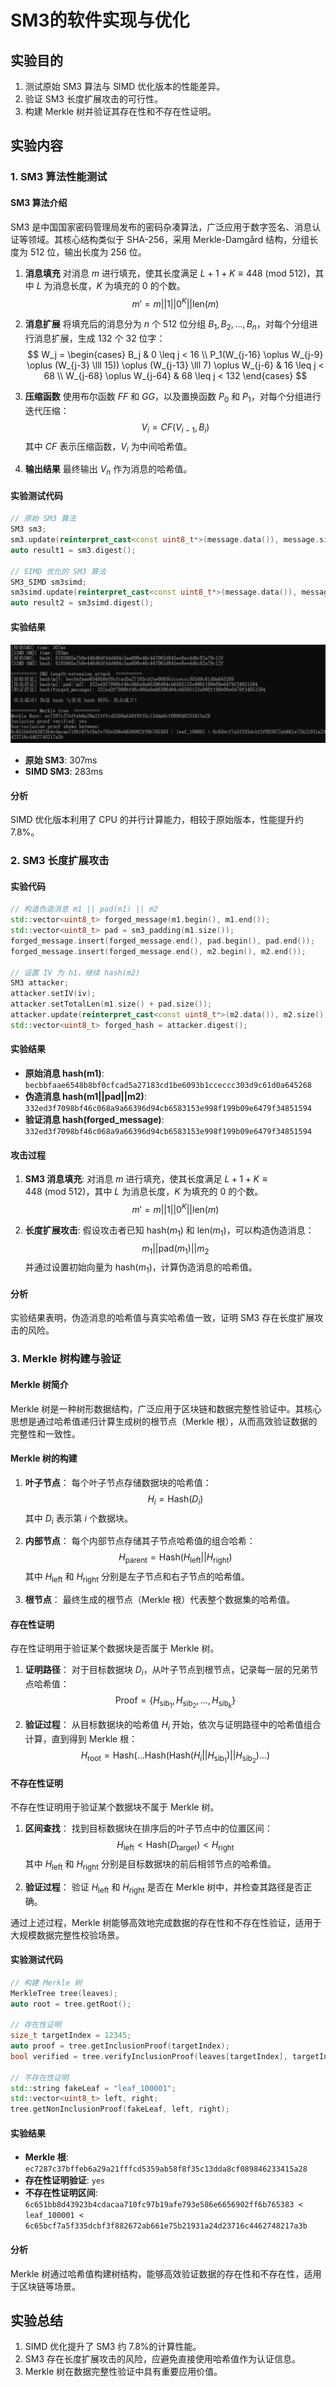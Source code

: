 # SM3的软件实现与优化 

## 实验目的
1. 测试原始 SM3 算法与 SIMD 优化版本的性能差异。
2. 验证 SM3 长度扩展攻击的可行性。
3. 构建 Merkle 树并验证其存在性和不存在性证明。


## 实验内容

### 1. SM3 算法性能测试

#### SM3 算法介绍
SM3 是中国国家密码管理局发布的密码杂凑算法，广泛应用于数字签名、消息认证等领域。其核心结构类似于 SHA-256，采用 Merkle-Damgård 结构，分组长度为 512 位，输出长度为 256 位。

1. **消息填充**
   对消息 $m$ 进行填充，使其长度满足 $L + 1 + K \equiv 448 \ (\text{mod} \ 512)$，其中 $L$ 为消息长度，$K$ 为填充的 0 的个数。
   $$ m' = m || 1 || 0^K || \text{len}(m) $$

2. **消息扩展**
   将填充后的消息分为 $n$ 个 512 位分组 $B_1, B_2, \dots, B_n$，对每个分组进行消息扩展，生成 132 个 32 位字：
   $$
   W_j = \begin{cases} 
   B_j & 0 \leq j < 16 \\
   P_1(W_{j-16} \oplus W_{j-9} \oplus (W_{j-3} \lll 15)) \oplus (W_{j-13} \lll 7) \oplus W_{j-6} & 16 \leq j < 68 \\
   W_{j-68} \oplus W_{j-64} & 68 \leq j < 132
   \end{cases}
   $$

3. **压缩函数**
   使用布尔函数 $FF$ 和 $GG$，以及置换函数 $P_0$ 和 $P_1$，对每个分组进行迭代压缩：
   $$
   V_i = CF(V_{i-1}, B_i)
   $$
   其中 $CF$ 表示压缩函数，$V_i$ 为中间哈希值。

4. **输出结果**
   最终输出 $V_n$ 作为消息的哈希值。

#### 实验测试代码
```cpp
// 原始 SM3 算法
SM3 sm3;
sm3.update(reinterpret_cast<const uint8_t*>(message.data()), message.size());
auto result1 = sm3.digest();

// SIMD 优化的 SM3 算法
SM3_SIMD sm3simd;
sm3simd.update(reinterpret_cast<const uint8_t*>(message.data()), message.size());
auto result2 = sm3simd.digest();
```

#### 实验结果
![](result.png)

- **原始 SM3**: 307ms
- **SIMD SM3**: 283ms

#### 分析
SIMD 优化版本利用了 CPU 的并行计算能力，相较于原始版本，性能提升约 7.8%。

### 2. SM3 长度扩展攻击

#### 实验代码
```cpp
// 构造伪造消息 m1 || pad(m1) || m2
std::vector<uint8_t> forged_message(m1.begin(), m1.end());
std::vector<uint8_t> pad = sm3_padding(m1.size());
forged_message.insert(forged_message.end(), pad.begin(), pad.end());
forged_message.insert(forged_message.end(), m2.begin(), m2.end());

// 设置 IV 为 h1，继续 hash(m2)
SM3 attacker;
attacker.setIV(iv);
attacker.setTotalLen(m1.size() + pad.size());
attacker.update(reinterpret_cast<const uint8_t*>(m2.data()), m2.size());
std::vector<uint8_t> forged_hash = attacker.digest();
```

#### 实验结果
- **原始消息 hash(m1)**: `becbbfaae6548b8bf0cfcad5a27183cd1be6093b1cceccc303d9c61d0a645268`
- **伪造消息 hash(m1||pad||m2)**: `332ed3f7098bf46c068a9a66396d94cb6583153e998f199b09e6479f34851594`
- **验证消息 hash(forged_message)**: `332ed3f7098bf46c068a9a66396d94cb6583153e998f199b09e6479f34851594`

#### 攻击过程
1. **SM3 消息填充**:
   对消息 $m$ 进行填充，使其长度满足 $L + 1 + K \equiv 448 \ (\text{mod} \ 512)$，其中 $L$ 为消息长度，$K$ 为填充的 0 的个数。
   $$
   m' = m || 1 || 0^K || \text{len}(m)
   $$

2. **长度扩展攻击**:
   假设攻击者已知 $\text{hash}(m_1)$ 和 $\text{len}(m_1)$，可以构造伪造消息：
   $$
   m_1 || \text{pad}(m_1) || m_2
   $$
   并通过设置初始向量为 $\text{hash}(m_1)$，计算伪造消息的哈希值。

#### 分析
实验结果表明，伪造消息的哈希值与真实哈希值一致，证明 SM3 存在长度扩展攻击的风险。

### 3. Merkle 树构建与验证

#### Merkle 树简介

Merkle 树是一种树形数据结构，广泛应用于区块链和数据完整性验证中。其核心思想是通过哈希值递归计算生成树的根节点（Merkle 根），从而高效验证数据的完整性和一致性。

#### Merkle 树的构建
1. **叶子节点**：
   每个叶子节点存储数据块的哈希值：
   $$
   H_i = \text{Hash}(D_i)
   $$
   其中 $D_i$ 表示第 $i$ 个数据块。

2. **内部节点**：
   每个内部节点存储其子节点哈希值的组合哈希：
   $$
   H_{\text{parent}} = \text{Hash}(H_{\text{left}} || H_{\text{right}})
   $$
   其中 $H_{\text{left}}$ 和 $H_{\text{right}}$ 分别是左子节点和右子节点的哈希值。

3. **根节点**：
   最终生成的根节点（Merkle 根）代表整个数据集的哈希值。

#### 存在性证明
存在性证明用于验证某个数据块是否属于 Merkle 树。
1. **证明路径**：
   对于目标数据块 $D_i$，从叶子节点到根节点，记录每一层的兄弟节点哈希值：
   $$
   \text{Proof} = \{H_{\text{sib}_1}, H_{\text{sib}_2}, \dots, H_{\text{sib}_k}\}
   $$

2. **验证过程**：
   从目标数据块的哈希值 $H_i$ 开始，依次与证明路径中的哈希值组合计算，直到得到 Merkle 根：
   $$
   H_{\text{root}} = \text{Hash}(\dots \text{Hash}(\text{Hash}(H_i || H_{\text{sib}_1}) || H_{\text{sib}_2}) \dots)
   $$

#### 不存在性证明
不存在性证明用于验证某个数据块不属于 Merkle 树。
1. **区间查找**：
   找到目标数据块在排序后的叶子节点中的位置区间：
   $$
   H_{\text{left}} < \text{Hash}(D_{\text{target}}) < H_{\text{right}}
   $$
   其中 $H_{\text{left}}$ 和 $H_{\text{right}}$ 分别是目标数据块的前后相邻节点的哈希值。

2. **验证过程**：
   验证 $H_{\text{left}}$ 和 $H_{\text{right}}$ 是否在 Merkle 树中，并检查其路径是否正确。

通过上述过程，Merkle 树能够高效地完成数据的存在性和不存在性验证，适用于大规模数据完整性校验场景。

#### 实验测试代码
```cpp
// 构建 Merkle 树
MerkleTree tree(leaves);
auto root = tree.getRoot();

// 存在性证明
size_t targetIndex = 12345;
auto proof = tree.getInclusionProof(targetIndex);
bool verified = tree.verifyInclusionProof(leaves[targetIndex], targetIndex, proof, root);

// 不存在性证明
std::string fakeLeaf = "leaf_100001";
std::vector<uint8_t> left, right;
tree.getNonInclusionProof(fakeLeaf, left, right);
```

#### 实验结果
- **Merkle 根**: `ec7287c37bffeb6a29a21fffcd5359ab58f8f35c13dda8cf089846233415a28`
- **存在性证明验证**: `yes`
- **不存在性证明区间**: `6c651bb8d43923b4cdacaa710fc97b19afe793e586e6656902ff6b765383 < leaf_100001 < 6c65bcf7a5f335dcbf3f882672ab661e75b21931a24d23716c4462748217a3b`

#### 分析
Merkle 树通过哈希值构建树结构，能够高效验证数据的存在性和不存在性，适用于区块链等场景。

## 实验总结
1. SIMD 优化提升了 SM3 约 7.8%的计算性能。
2. SM3 存在长度扩展攻击的风险，应避免直接使用哈希值作为认证信息。
3. Merkle 树在数据完整性验证中具有重要应用价值。
